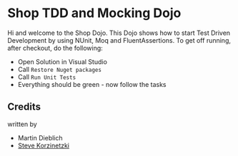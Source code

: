 Shop TDD and Mocking Dojo
=========================
Hi and welcome to the Shop Dojo. This Dojo shows how to start Test Driven Development by using NUnit, Moq and FluentAssertions. To get off running, after checkout, do the following:

* Open Solution in Visual Studio
* Call `Restore Nuget packages`
* Call `Run Unit Tests`
* Everything should be green - now follow the tasks 

Credits
-------

written by 
* Martin Dieblich 
* [Steve Korzinetzki](https://twitter.com/skorzinetzki)

